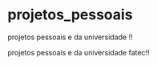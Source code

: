 # projetos_pessoais
 projetos pessoais e da universidade !!

 projetos pessoais e da universidade fatec!!

